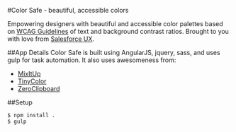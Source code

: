 #Color Safe - beautiful, accessible colors 


Empowering designers with beautiful and accessible color palettes based on [WCAG Guidelines](http://webaim.org/blog/wcag-2-0-and-link-colors/) of text and background contrast ratios. Brought to you with love from [Salesforce UX](https://medium.com/salesforce-ux).

##App Details
Color Safe is built using AngularJS, jquery, sass, and uses gulp for task automation. It also uses awesomeness from:

* [MixItUp](https://mixitup.kunkalabs.com/)
* [TinyColor](https://bgrins.github.io/TinyColor/)
* [ZeroClipboard](https://github.com/zeroclipboard/zeroclipboard)


##Setup
```
$ npm install .
$ gulp
```


